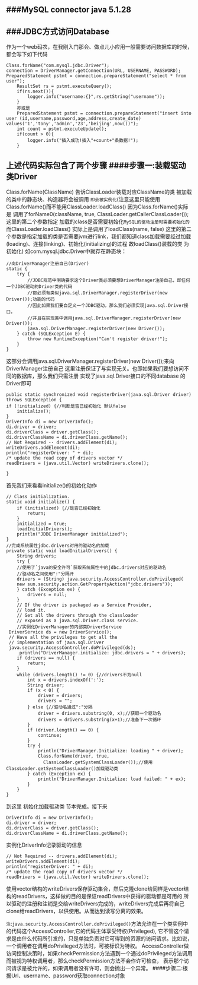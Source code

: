###MySQL connector java 5.1.28
-----------------------------
###JDBC方式访问Database
-------------------
作为一个web码农，在我刚入门那会、做点儿小应用一般需要访问数据库的时候，都会写下如下代码

```
Class.forName("com.mysql.jdbc.Driver");
connection = DriverManager.getConnection(URL, USERNAME, PASSWORD);
PreparedStatement pstmt = connection.prepareStatement("select * from user");
	ResultSet rs = pstmt.executeQuery();
	if(rs.next()){
		logger.info("username:{}",rs.getString("username"));
	}
	亦或是
	PreparedStatement pstmt = connection.prepareStatement("insert into user (id,username,password,age,address,create_date) values('1','tony','admin','23','beijing',now())");
	int count = pstmt.executeUpdate();
	if(count > 0){
		logger.info("插入成功!插入"+count+"条数据!");
	}		
```
上述代码实际包含了两个步骤
####步骤一:装载驱动类Driver
-------------
Class.forName(ClassName) 告诉ClassLoader装载对应ClassName的类  被加载的类中的静态块、构造器将会被调用 `即会被实例化`(注意这里只能使用Class.forName()而不能用ClassLoader.loadClass() 因为Class.forName()实际是
调用了forName0(className, true, ClassLoader.getCallerClassLoader());这里的第二个参数指定 加载的class是否需要初始化`MySQL的驱动注册时需要初始化的` 而ClassLoader.loadClass()
实际上是调用了loadClass(name, false) 这里的第二个参数是指定加载的类是否需要jvm进行link，我们都知道class加载需要经过加载(loading)、连接(linking)、初始化(initializing)的过程 
故loadClass()装载的类 为初始化)
如com.mysql.jdbc.Driver中就存在静态块：
```
//向DriverManager注册自己(Driver)
static {
	try {
		//JDBC规范中明确要求这个Driver类必须要想DriverManager注册自己，即任何一个JDBC驱动的Driver类的代码
		//都必须有类似java.sql.DriverManager.registerDriver(new Driver());功能的代码
		//因此如果我们要自定义一个JDBC驱动，那么我们必须实现java.sql.Driver接口，
		//并且在实现类中调用java.sql.DriverManager.registerDriver(new Driver());
		java.sql.DriverManager.registerDriver(new Driver());
	} catch (SQLException E) {
		throw new RuntimeException("Can't register driver!");
	}
}
```
这部分会调用java.sql.DriverManager.registerDriver(new Driver());来向DriverManager注册自己 这里注册保证了与实现无关。也即如果我们要想访问不同的数据库，那么我们只需注册
实现了java.sql.Driver接口的不同database 的Driver即可
```
public static synchronized void registerDriver(java.sql.Driver driver)
throws SQLException {
if (!initialized) {//判断是否已经初始化 默认false
    initialize();
}
DriverInfo di = new DriverInfo();
di.driver = driver;
di.driverClass = driver.getClass();
di.driverClassName = di.driverClass.getName();
// Not Required -- drivers.addElement(di);
writeDrivers.addElement(di); 
println("registerDriver: " + di);
/* update the read copy of drivers vector */
readDrivers = (java.util.Vector) writeDrivers.clone();

}
```
首先我们来看看initialize()的初始化动作
```
// Class initialization.
static void initialize() {
    if (initialized) {//是否已经初始化
        return;
    }
    initialized = true;
    loadInitialDrivers();
    println("JDBC DriverManager initialized");
}
//完成系统属性jdbc.drivers对用的驱动名的加载
private static void loadInitialDrivers() {
    String drivers;
    try {
    //使用了`java的安全许可`获取系统属性中的jdbc.drivers对应的驱动名
    //驱动名之间使用":"分隔开 
    drivers = (String) java.security.AccessController.doPrivileged(
	new sun.security.action.GetPropertyAction("jdbc.drivers"));
    } catch (Exception ex) {
        drivers = null;
    }
    // If the driver is packaged as a Service Provider,
    // load it.
    // Get all the drivers through the classloader 
    // exposed as a java.sql.Driver.class service.
    //实例化DriverManager的内部类DriverService
 DriverService ds = new DriverService();
 // Have all the privileges to get all the 
 // implementation of java.sql.Driver
 java.security.AccessController.doPrivileged(ds);		
     println("DriverManager.initialize: jdbc.drivers = " + drivers);
    if (drivers == null) {
        return;
    }
    while (drivers.length() != 0) {//drivers不为null
        int x = drivers.indexOf(':');
        String driver;
        if (x < 0) {
            driver = drivers;
            drivers = "";
        } else {//驱动名通过":"分隔
            driver = drivers.substring(0, x);//获取一个驱动名
            drivers = drivers.substring(x+1);//准备下一次循环
        }
        if (driver.length() == 0) {
            continue;
        }
        try {
            println("DriverManager.Initialize: loading " + driver);
            Class.forName(driver, true,
		      ClassLoader.getSystemClassLoader());//使用ClassLoader.getSystemClassLoader()加载驱动类
        } catch (Exception ex) {
            println("DriverManager.Initialize: load failed: " + ex);
        }
    }
}
```
到这里 初始化加载驱动类 节本完成。接下来	
```
DriverInfo di = new DriverInfo();
di.driver = driver;
di.driverClass = driver.getClass();
di.driverClassName = di.driverClass.getName();
```
实例化DriverInfo记录驱动的信息
```
// Not Required -- drivers.addElement(di);
writeDrivers.addElement(di); 
println("registerDriver: " + di);
/* update the read copy of drivers vector */
readDrivers = (java.util.Vector) writeDrivers.clone();
```
使用vector结构的writeDrivers保存驱动集合，然后克隆clone给同样是vector结构的readDrivers，这样做的目的是保证readDrivers中获得的驱动都是可用的
所以驱动的注册和注销是交给writeDrivers完成的，writeDrivers完成后再将自己clone给readDrivers，以供使用。从而达到读写分离的效果。

`注`:`java.security.AccessController.doPrivileged()`方法允许在一个类实例中的代码这个AccessController,它的代码主体享受特权(Privileged),
它不管这个请求是由什么代码所引发的，只是单独负责对它可得到的资源的访问请求。比如说，一个调用者在调用doPrivileged方法时，可被标识为特权。
AccessController做访问控制决策时，如果checkPermission方法遇到一个通过doPrivileged方法调用而被视为特权调用者，那么checkPermission方法不会作许可检查，
表示那个访问请求是被允许的，如果调用者没有许可，则会抛出一个异常。
####步骤二:根据Url、username、password获取connection对象
